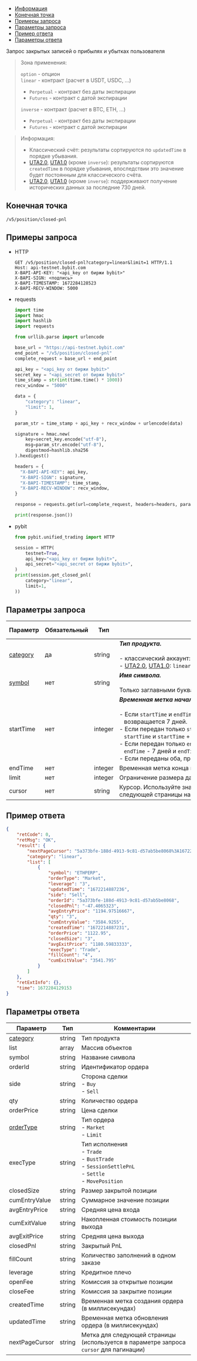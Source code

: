 - [Информация](#информация)
- [Конечная точка](#конечная-точка)
- [Примеры запроса](#примеры-запроса)
- [Параметры запроса](#параметры-запроса)
- [Пример ответа](#пример-ответа)
- [Параметры ответа](#параметры-ответа)

<a id="информация"></a>

Запрос закрытых записей о прибылях и убытках пользователя

>Зона применения:  
>
>`option` - опцион  
>`linear` - контракт (расчет в USDT, USDC, ...)
>
> - `Perpetual` - контракт без даты экспирации
> - `Futures` - контракт с датой экспирации
>
>`inverse` - контракт (расчет в BTC, ETH, ...)
>
> - `Perpetual` - контракт без даты экспирации
> - `Futures` - контракт с датой экспирации
<!-- -->
>Информация:
>
>- Классический счёт: результаты сортируются по `updatedTime` в порядке убывания.
>- [UTA2.0](<../13.Различные режимы аккаунтов.md#единый-торговый-аккаунт-2.0>),
> [UTA1.0](<../13.Различные режимы аккаунтов.md#единый-торговый-аккаунт-1.0>) (кроме `inverse`): результаты сортируются
> `createdTime` в порядке убывания, впоследствии это значение будет постоянным для классического счёта.
>- [UTA2.0](<../13.Различные режимы аккаунтов.md#единый-торговый-аккаунт-2.0>),
> [UTA1.0](<../13.Различные режимы аккаунтов.md#единый-торговый-аккаунт-1.0>) (кроме `inverse`): поддерживают получение
> исторических данных за последние 730 дней.

<a id="конечная-точка"></a>

## Конечная точка

`/v5/position/closed-pnl`

<a id="примеры-запроса"></a>

## Примеры запроса

- HTTP

  ```http
  GET /v5/position/closed-pnl?category=linear&limit=1 HTTP/1.1
  Host: api-testnet.bybit.com
  X-BAPI-API-KEY: "<api_key от биржи bybit>"
  X-BAPI-SIGN: <подпись>
  X-BAPI-TIMESTAMP: 1672284128523
  X-BAPI-RECV-WINDOW: 5000
  ```

- requests

  ```python
  import time
  import hmac
  import hashlib
  import requests

  from urllib.parse import urlencode

  base_url = "https://api-testnet.bybit.com"
  end_point = "/v5/position/closed-pnl"
  complete_request = base_url + end_point

  api_key = "<api_key от биржи bybit>"
  secret_key = "<api_secret от биржи bybit>"
  time_stamp = str(int(time.time() * 1000))
  recv_window = "5000"

  data = {
      "category": "linear",
      "limit": 1,
  }

  param_str = time_stamp + api_key + recv_window + urlencode(data)
  
  signature = hmac.new(
      key=secret_key.encode("utf-8"),
      msg=param_str.encode("utf-8"),
      digestmod=hashlib.sha256
  ).hexdigest()
  
  headers = {
    "X-BAPI-API-KEY": api_key,
    "X-BAPI-SIGN": signature,
    "X-BAPI-TIMESTAMP": time_stamp,
    "X-BAPI-RECV-WINDOW": recv_window,
  }

  response = requests.get(url=complete_request, headers=headers, params=data, timeout=10)

  print(response.json())
  ```

- pybit

  ```python
  from pybit.unified_trading import HTTP

  session = HTTP(
      testnet=True,
      api_key="<api_key от биржи bybit>",
      api_secret="<api_secret от биржи bybit>",
  )
  print(session.get_closed_pnl(
      category="linear",
      limit=1,
  ))
  ```

<a id="параметры-запроса"></a>

## Параметры запроса

|Параметр  	                  |Обязательный	 |Тип  	  |Комментарии &nbsp;&nbsp;&nbsp;&nbsp;&nbsp;&nbsp;&nbsp;&nbsp;&nbsp;&nbsp;&nbsp;&nbsp;&nbsp;&nbsp;&nbsp;&nbsp;&nbsp;&nbsp;&nbsp;&nbsp;&nbsp;&nbsp;&nbsp;&nbsp;&nbsp;&nbsp;&nbsp;&nbsp;&nbsp;&nbsp;&nbsp;&nbsp;&nbsp;&nbsp;&nbsp;&nbsp;&nbsp;&nbsp;&nbsp;&nbsp;&nbsp;&nbsp;&nbsp;&nbsp;&nbsp;&nbsp;&nbsp;&nbsp;&nbsp;&nbsp;&nbsp;&nbsp;&nbsp;&nbsp;&nbsp;&nbsp;&nbsp;&nbsp;&nbsp;&nbsp;&nbsp;&nbsp;&nbsp;&nbsp;&nbsp;&nbsp;&nbsp;&nbsp;&nbsp;&nbsp;&nbsp;&nbsp;&nbsp;&nbsp;&nbsp;&nbsp;&nbsp;&nbsp;&nbsp;&nbsp;&nbsp;&nbsp;&nbsp;&nbsp;&nbsp;&nbsp;&nbsp;&nbsp;&nbsp;&nbsp;&nbsp;&nbsp;&nbsp;&nbsp;&nbsp;&nbsp;&nbsp;&nbsp;&nbsp;&nbsp;&nbsp;&nbsp;&nbsp;&nbsp;&nbsp;&nbsp;&nbsp;&nbsp;&nbsp;&nbsp;&nbsp;&nbsp;&nbsp;&nbsp;&nbsp;&nbsp;&nbsp;&nbsp;&nbsp;&nbsp;&nbsp;&nbsp;&nbsp;&nbsp;&nbsp;&nbsp;&nbsp;&nbsp;&nbsp;&nbsp;&nbsp;&nbsp;&nbsp;&nbsp;               |По умолчанию|
|-----------------------------|------------|----------|---------------------------|------------|
|[category](<../19.Определения значений в запросах и ответах.md#category>)	|да           |string    |***Тип продукта.***<br><br>- классический аккаунт: `linear`, `inverse`<br>- [UTA2.0](<../13.Различные режимы аккаунтов.md#единый-торговый-аккаунт-2.0>), [UTA1.0](<../13.Различные режимы аккаунтов.md#единый-торговый-аккаунт-1.0>): `linear`, `inverse`, `option`  |-   |
|[symbol](<../19.Определения значений в запросах и ответах.md#symbol>)	    |нет            |string    |***Имя символа.***<br><br>Только заглавными буквами |-   |
|startTime                     |нет  |integer     |***Временная метка начала выборки (в миллисекундах)***<br><br>- Если `startTime` и `endTime` не передаются, по умолчанию<br>&nbsp;&nbsp;&nbsp;возвращается 7 дней.<br>- Если передан только `startTime`, возвращается диапазон между<br>&nbsp;&nbsp;&nbsp;`startTime` и `startTime` + 7 дней<br>- Если передан только `endTime`, возвращается диапазон между<br>&nbsp;&nbsp;&nbsp;`endTime` - 7 дней и `endTime`<br>- Если переданы оба, правило: `endTime` - `startTime` <= 7 дней       |-   |
|endTime                     |нет  |integer     |Временная метка конца выборки (в миллисекундах)       |-   |
|limit                     |нет  |integer     |Ограничение размера данных на странице. [`1`, `100`]       |`50`   |
|cursor                     |нет  |string     |Курсор. Используйте значение `nextPageCursor` из ответа для получения следующей страницы набора результатов       |-   |

<a id="пример-ответа"></a>

## Пример ответа

```json
{
    "retCode": 0,
    "retMsg": "OK",
    "result": {
        "nextPageCursor": "5a373bfe-188d-4913-9c81-d57ab5be8068%3A1672214887231423699%2C5a373bfe-188d-4913-9c81-d57ab5be8068%3A1672214887231423699",
        "category": "linear",
        "list": [
            {
                "symbol": "ETHPERP",
                "orderType": "Market",
                "leverage": "3",
                "updatedTime": "1672214887236",
                "side": "Sell",
                "orderId": "5a373bfe-188d-4913-9c81-d57ab5be8068",
                "closedPnl": "-47.4065323",
                "avgEntryPrice": "1194.97516667",
                "qty": "3",
                "cumEntryValue": "3584.9255",
                "createdTime": "1672214887231",
                "orderPrice": "1122.95",
                "closedSize": "3",
                "avgExitPrice": "1180.59833333",
                "execType": "Trade",
                "fillCount": "4",
                "cumExitValue": "3541.795"
            }
        ]
    },
    "retExtInfo": {},
    "time": 1672284129153
}
```

<a id="параметры-ответа"></a>

## Параметры ответа

|Параметр  |Тип       |Комментарии                                             |
|----------|----------|--------------------------------------------------------|
|[category](<../19.Определения значений в запросах и ответах.md#category>)   |string      |Тип продукта               |
|list   |array      |Массив объектов                                             |
|symbol   |string      |Название символа                                             |
|orderId   |string      |Идентификатор ордера                                             |
|side   |string      |Сторона сделки<br>- `Buy`<br>- `Sell`                                             |
|qty   |string      |Количество ордера                                             |
|orderPrice   |string      |Цена сделки                                             |
|[orderType](<../19.Определения значений в запросах и ответах.md#orderType>)   |string      |Тип ордера<br>- `Market`<br>- `Limit`             |
|execType   |string      |Тип исполнения<br>- `Trade`<br>- `BustTrade`<br>- `SessionSettlePnL`<br>- `Settle`<br>- `MovePosition`                                             |
|closedSize   |string      |Размер закрытой позиции                                             |
|cumEntryValue   |string      |Суммарное значение позиции                                             |
|avgEntryPrice   |string      |Средняя цена входа                                             |
|cumExitValue   |string      |Накопленная стоимость позиции выхода                                             |
|avgExitPrice   |string      |Средняя цена выхода                                             |
|closedPnl   |string      |Закрытый PnL                                             |
|fillCount   |string      |Количество заполнений в одном заказе                                             |
|leverage   |string      |Кредитное плечо                                             |
|openFee   |string      |Комиссия за открытые позиции                                             |
|closeFee   |string      |Комиссия за закрытие позиции                                             |
|createdTime     |string    |Временная метка создания ордера (в миллисекундах)|
|updatedTime     |string    |Временная метка обновления ордера (в миллисекундах)|
|nextPageCursor   |string      |Метка для следующей страницы (используется в параметре запроса `cursor` для пагинации)                                             |

